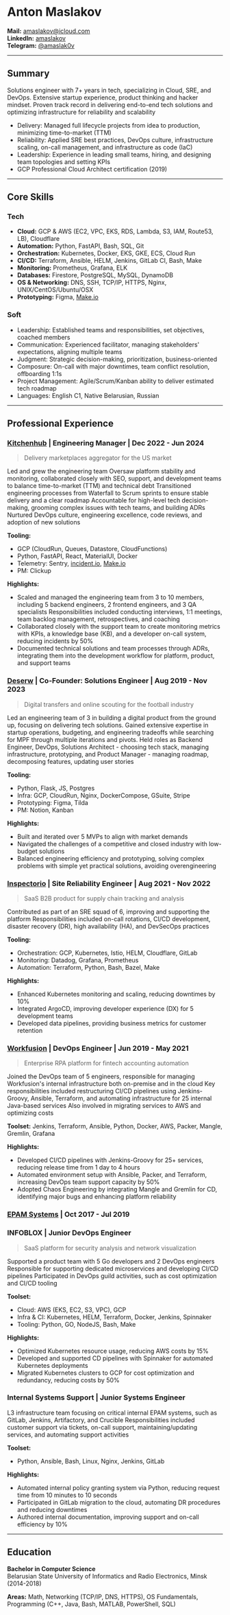 # Anton Maslakov

**Mail:** [amaslakov@icloud.com](mailto:amaslakov@icloud.com)  
**LinkedIn:** [amaslakov](https://www.linkedin.com/in/amaslakov)  
**Telegram:** [@amaslak0v](https://t.me/amaslak0v)  

---

## Summary

Solutions engineer with 7+ years in tech, specializing in Cloud, SRE, and DevOps. Extensive startup experience, product thinking and hacker mindset. Proven track record in delivering end-to-end tech solutions and optimizing infrastructure for reliability and scalability

- Delivery: Managed full lifecycle projects from idea to production, minimizing time-to-market (TTM)
- Reliability: Applied SRE best practices, DevOps culture, infrastructure scaling, on-call management, and infrastructure as code (IaC)
- Leadership: Experience in leading small teams, hiring, and designing team topologies and setting KPIs
- GCP Professional Cloud Architect certification (2019)

---

## Core Skills

### Tech

- **Cloud:** GCP & AWS (EC2, VPC, EKS, RDS, Lambda, S3, IAM, Route53, LB), Cloudflare
- **Automation:** Python, FastAPI, Bash, SQL, Git
- **Orchestration:** Kubernetes, Docker, EKS, GKE, ECS, Cloud Run
- **CI/CD:** Terraform, Ansible, HELM, Jenkins, GitLab CI, Bash, Make
- **Monitoring:** Prometheus, Grafana, ELK
- **Databases:** Firestore, PostgreSQL, MySQL, DynamoDB
- **OS & Networking:** DNS, SSH, TCP/IP, HTTPS, Nginx, UNIX/CentOS/Ubuntu/OSX
- **Prototyping:** Figma, [Make.io](http://make.io)

### Soft

- Leadership: Established teams and responsibilities, set objectives, coached members
- Communication: Experienced facilitator, managing stakeholders' expectations, aligning multiple teams
- Judgment: Strategic decision-making, prioritization, business-oriented
- Composure: On-call with major downtimes, team conflict resolution, offboarding 1:1s
- Project Management: Agile/Scrum/Kanban ability to deliver estimated tech roadmap
- Languages: English C1, Native Belarusian, Russian

---

## Professional Experience

### [Kitchenhub](https://www.trykitchenhub.com/) | Engineering Manager | Dec 2022 - Jun 2024

> Delivery marketplaces aggregator for the US market

Led and grew the engineering team Oversaw platform stability and monitoring, collaborated closely with SEO, support, and development teams to balance time-to-market (TTM) and technical debt Transitioned engineering processes from Waterfall to Scrum sprints to ensure stable delivery and a clear roadmap Accountable for high-level tech decision-making, grooming complex issues with tech teams, and building ADRs Nurtured DevOps culture, engineering excellence, code reviews, and adoption of new solutions

**Tooling:**

- GCP (CloudRun, Queues, Datastore, CloudFunctions)
- Python, FastAPI, React, MaterialUI, Docker
- Telemetry: Sentry, [incident.io](http://incident.io/), [Make.io](http://make.io/)
- PM: Clickup

**Highlights:**

- Scaled and managed the engineering team from 3 to 10 members, including 5 backend engineers, 2 frontend engineers, and 3 QA specialists Responsibilities included conducting interviews, 1:1 meetings, team backlog management, retrospectives, and coaching
- Collaborated closely with the support team to create monitoring metrics with KPIs, a knowledge base (KB), and a developer on-call system, reducing incidents by 50%
- Documented technical solutions and team processes through ADRs, integrating them into the development workflow for platform, product, and support teams

### [Deserw](https://deserw.com/) | Co-Founder: Solutions Engineer | Aug 2019 - Nov 2023

> Digital transfers and online scouting for the football industry

Led an engineering team of 3 in building a digital product from the ground up, focusing on delivering tech solutions. Gained extensive expertise in startup operations, budgeting, and engineering tradeoffs while searching for MPF through multiple iterations and pivots.
Held roles as Backend Engineer, DevOps, Solutions Architect - choosing tech stack, managing infrastructure, prototyping, and Product Manager - managing roadmap, decomposing features, updating user stories

**Tooling:**

- Python, Flask, JS, Postgres
- Infra: GCP, CloudRun, Nginx, DockerCompose, GSuite, Stripe
- Prototyping: Figma, Tilda
- PM: Notion, Kanban

**Highlights:**

- Built and iterated over 5 MVPs to align with market demands
- Navigated the challenges of a competitive and closed industry with low-budget solutions
- Balanced engineering efficiency and prototyping, solving complex problems with simple yet practical solutions, avoiding overengineering

### [Inspectorio](https://www.inspectorio.com/) | Site Reliability Engineer | Aug 2021 - Nov 2022

> SaaS B2B product for supply chain tracking and analysis

Contributed as part of an SRE squad of 6, improving and supporting the platform Responsibilities included on-call rotations, CI/CD development, disaster recovery (DR), high availability (HA), and DevSecOps practices

**Tooling:**

- Orchestration: GCP, Kubernetes, Istio, HELM, Cloudflare, GitLab
- Monitoring: Datadog, Grafana, Prometheus
- Automation: Terraform, Python, Bash, Bazel, Make

**Highlights:**

- Enhanced Kubernetes monitoring and scaling, reducing downtimes by 10%
- Integrated ArgoCD, improving developer experience (DX) for 5 development teams
- Developed data pipelines, providing business metrics for customer retention

### [Workfusion](https://www.workfusion.com/) | DevOps Engineer | Jun 2019 - May 2021

> Enterprise RPA platform for fintech accounting automation

Joined the DevOps team of 5 engineers, responsible for managing Workfusion's internal infrastructure both on-premise and in the cloud Key responsibilities included restructuring CI/CD pipelines using Jenkins-Groovy, Ansible, Terraform, and automating infrastructure for 25 internal Java-based services Also involved in migrating services to AWS and optimizing costs

**Toolset:** Jenkins, Terraform, Ansible, Python, Docker, AWS, Packer, Mangle, Gremlin, Grafana

**Highlights:**

- Developed CI/CD pipelines with Jenkins-Groovy for 25+ services, reducing release time from 1 day to 4 hours
- Automated environment setup with Ansible, Packer, and Terraform, increasing DevOps team support capacity by 50%
- Adopted Chaos Engineering by integrating Mangle and Gremlin for CD, identifying major bugs and enhancing platform reliability

### [EPAM Systems](https://www.epam.com/) | Oct 2017 - Jul 2019

### INFOBLOX | Junior DevOps Engineer

> SaaS platform for security analysis and network visualization

Supported a product team with 5 Go developers and 2 DevOps engineers Responsible for supporting dedicated microservices and developing CI/CD pipelines Participated in DevOps guild activities, such as cost optimization and CI/CD tooling

**Toolset:**

- Cloud: AWS (EKS, EC2, S3, VPC), GCP
- Infra & CI: Kubernetes, HELM, Terraform, Docker, Jenkins, Spinnaker
- Tooling: Python, GO, NodeJS, Bash, Make

**Highlights:**

- Optimized Kubernetes resource usage, reducing AWS costs by 15%
- Developed and supported CD pipelines with Spinnaker for automated Kubernetes deployments
- Migrated Kubernetes clusters to GCP for cost optimization and redundancy, reducing costs by 50%

### Internal Systems Support | Junior Systems Engineer

L3 infrastructure team focusing on critical internal EPAM systems, such as GitLab, Jenkins, Artifactory, and Crucible Responsibilities included customer support via tickets, on-call support, maintaining/updating services, and automating support activities

**Toolset:**

- Python, Ansible, Bash, Linux, Nginx, Jenkins, GitLab

**Highlights:**

- Automated internal policy granting system via Python, reducing request time from 10 minutes to 10 seconds
- Participated in GitLab migration to the cloud, automating DR procedures and reducing downtimes
- Authored internal documentation, improving support and on-call efficiency by 10%

---

## Education

**Bachelor in Computer Science**  
Belarusian State University of Informatics and Radio Electronics, Minsk (2014-2018)

**Areas:** Math, Networking (TCP/IP, DNS, HTTPS), OS Fundamentals, Programming (C++, Java, Bash, MATLAB, PowerShell, SQL)